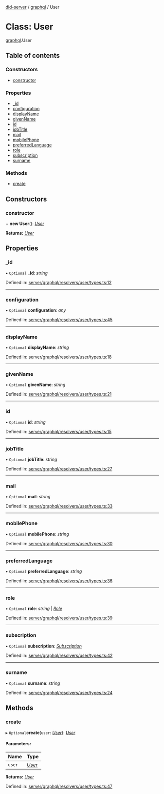 [did-server](../README.md) / [graphql](../modules/graphql.md) / User

# Class: User

[graphql](../modules/graphql.md).User

## Table of contents

### Constructors

- [constructor](graphql.user.md#constructor)

### Properties

- [\_id](graphql.user.md#_id)
- [configuration](graphql.user.md#configuration)
- [displayName](graphql.user.md#displayname)
- [givenName](graphql.user.md#givenname)
- [id](graphql.user.md#id)
- [jobTitle](graphql.user.md#jobtitle)
- [mail](graphql.user.md#mail)
- [mobilePhone](graphql.user.md#mobilephone)
- [preferredLanguage](graphql.user.md#preferredlanguage)
- [role](graphql.user.md#role)
- [subscription](graphql.user.md#subscription)
- [surname](graphql.user.md#surname)

### Methods

- [create](graphql.user.md#create)

## Constructors

### constructor

\+ **new User**(): [*User*](graphql.user.md)

**Returns:** [*User*](graphql.user.md)

## Properties

### \_id

• `Optional` **\_id**: *string*

Defined in: [server/graphql/resolvers/user/types.ts:12](https://github.com/Puzzlepart/did/blob/4fe732f3/server/graphql/resolvers/user/types.ts#L12)

___

### configuration

• `Optional` **configuration**: *any*

Defined in: [server/graphql/resolvers/user/types.ts:45](https://github.com/Puzzlepart/did/blob/4fe732f3/server/graphql/resolvers/user/types.ts#L45)

___

### displayName

• `Optional` **displayName**: *string*

Defined in: [server/graphql/resolvers/user/types.ts:18](https://github.com/Puzzlepart/did/blob/4fe732f3/server/graphql/resolvers/user/types.ts#L18)

___

### givenName

• `Optional` **givenName**: *string*

Defined in: [server/graphql/resolvers/user/types.ts:21](https://github.com/Puzzlepart/did/blob/4fe732f3/server/graphql/resolvers/user/types.ts#L21)

___

### id

• `Optional` **id**: *string*

Defined in: [server/graphql/resolvers/user/types.ts:15](https://github.com/Puzzlepart/did/blob/4fe732f3/server/graphql/resolvers/user/types.ts#L15)

___

### jobTitle

• `Optional` **jobTitle**: *string*

Defined in: [server/graphql/resolvers/user/types.ts:27](https://github.com/Puzzlepart/did/blob/4fe732f3/server/graphql/resolvers/user/types.ts#L27)

___

### mail

• `Optional` **mail**: *string*

Defined in: [server/graphql/resolvers/user/types.ts:33](https://github.com/Puzzlepart/did/blob/4fe732f3/server/graphql/resolvers/user/types.ts#L33)

___

### mobilePhone

• `Optional` **mobilePhone**: *string*

Defined in: [server/graphql/resolvers/user/types.ts:30](https://github.com/Puzzlepart/did/blob/4fe732f3/server/graphql/resolvers/user/types.ts#L30)

___

### preferredLanguage

• `Optional` **preferredLanguage**: *string*

Defined in: [server/graphql/resolvers/user/types.ts:36](https://github.com/Puzzlepart/did/blob/4fe732f3/server/graphql/resolvers/user/types.ts#L36)

___

### role

• `Optional` **role**: *string* \| [*Role*](graphql.role.md)

Defined in: [server/graphql/resolvers/user/types.ts:39](https://github.com/Puzzlepart/did/blob/4fe732f3/server/graphql/resolvers/user/types.ts#L39)

___

### subscription

• `Optional` **subscription**: [*Subscription*](graphql.subscription.md)

Defined in: [server/graphql/resolvers/user/types.ts:42](https://github.com/Puzzlepart/did/blob/4fe732f3/server/graphql/resolvers/user/types.ts#L42)

___

### surname

• `Optional` **surname**: *string*

Defined in: [server/graphql/resolvers/user/types.ts:24](https://github.com/Puzzlepart/did/blob/4fe732f3/server/graphql/resolvers/user/types.ts#L24)

## Methods

### create

▸ `Optional`**create**(`user`: [*User*](graphql.user.md)): [*User*](graphql.user.md)

#### Parameters:

Name | Type |
:------ | :------ |
`user` | [*User*](graphql.user.md) |

**Returns:** [*User*](graphql.user.md)

Defined in: [server/graphql/resolvers/user/types.ts:47](https://github.com/Puzzlepart/did/blob/4fe732f3/server/graphql/resolvers/user/types.ts#L47)
